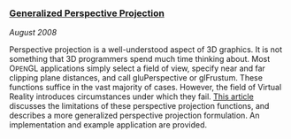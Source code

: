 ### [Generalized Perspective Projection][pdf]

*August 2008*

Perspective projection is a well-understood aspect of 3D graphics. It is not something that 3D programmers spend much time thinking about. Most O<small>PEN</small>GL applications simply select a field of view, specify near and far clipping plane distances, and call gluPerspective or glFrustum. These functions suffice in the vast majority of cases. However, the field of Virtual Reality introduces circumstances under which they fail. [This article][pdf] discusses the limitations of these perspective projection functions, and describes a more generalized perspective projection formulation. An implementation and example application are provided.

[pdf]: pdfs/gen-perspective.pdf